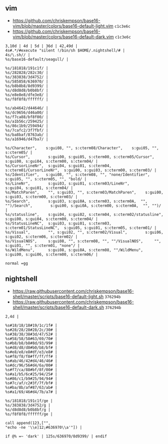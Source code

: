 ## vim

- <https://github.com/chriskempson/base16-vim/blob/master/colors/base16-default-light.vim> `c1c3e6c`
- <https://github.com/chriskempson/base16-vim/blob/master/colors/base16-default-dark.vim> `c1c3e6c`

```
3,10d | 4d | 5d | 36d | 42,49d |
4s#.*/#execute "silent !/bin/sh $HOME/.nightshell/# |
4s/\.sh// |
%s/base16-default/seagull/ |

%s/181818/191c1f/ |
%s/282828/282c30/ |
%s/383838/3d4752/ |
%s/585858/636970/ |
%s/b8b8b8/8d9399/ |
%s/d8d8d8/b0b8bf/ |
%s/e8e8e8/dfe3e8/ |
%s/f8f8f8/ffffff/ |

%s/ab4642/d44646/ |
%s/dc9656/d46a00/ |
%s/f7ca88/bf8f00/ |
%s/a1b56c/259425/ |
%s/86c1b9/259494/ |
%s/7cafc2/3f7fbf/ |
%s/ba8baf/8763ab/ |
%s/a16946/d47ba7/ |

%s/Character",    s:gui08, "", s:cterm08/Character",    s:gui05, "", s:cterm05/ |
%s/Cursor",        s:gui00, s:gui05, s:cterm00, s:cterm05/Cursor",        s:gui00, s:gui04, s:cterm00, s:cterm04/ |
%s/CursorLineNr",  s:gui04, s:gui01, s:cterm04, s:cterm01/CursorLineNr",  s:gui00, s:gui03, s:cterm00, s:cterm03/ |
%s/Identifier",   s:gui08, "", s:cterm08, "", "none/Identifier",   s:gui05, "", s:cterm05, "", "bold/ |
%s/LineNr",        s:gui03, s:gui01, s:cterm03/LineNr",        s:gui04, s:gui01, s:cterm04/ |
%s/MatchParen",    "", s:gui03, "", s:cterm03/MatchParen",    s:gui00, s:gui03, s:cterm00, s:cterm03/ |
%s/Search",        s:gui03, s:gui0A, s:cterm03, s:cterm0A,  "", "")/Search",        s:gui00, s:gui0A, s:cterm00, s:cterm0A,  "", "")/ |
%s/statusline",    s:gui04, s:gui02, s:cterm04, s:cterm02/statusline",    s:gui00, s:gui04, s:cterm00, s:cterm04/ |
%s/StatusLineNC",  s:gui03, s:gui01, s:cterm03, s:cterm01/StatusLineNC",  s:gui05, s:gui01, s:cterm05, s:cterm01/ |
%s/Visual",        "", s:gui02, "", s:cterm02/Visual",        s:gui06, s:gui02, s:cterm06, s:cterm02/ |
%s/VisualNOS",     s:gui08, "", s:cterm08, "", ""/VisualNOS",     "", s:gui01, "", s:cterm01, "none"/ |
%s/WildMenu",      s:gui08, s:gui0A, s:cterm08, ""/WildMenu",      s:gui00, s:gui06, s:cterm00, s:cterm06/ |

normal =gg
```

## nightshell

- <https://raw.githubusercontent.com/chriskempson/base16-shell/master/scripts/base16-default-light.sh> `376294b`
- <https://raw.githubusercontent.com/chriskempson/base16-shell/master/scripts/base16-default-dark.sh> `376294b`

```
2,4d |

%s#18/18/18#19/1c/1f# |
%s#28/28/28#28/2c/30# |
%s#38/38/38#3d/47/52# |
%s#58/58/58#63/69/70# |
%s#b8/b8/b8#8d/93/99# |
%s#d8/d8/d8#b0/b8/bf# |
%s#e8/e8/e8#df/e3/e8# |
%s#f8/f8/f8#ff/ff/ff# |
%s#ab/46/42#d4/46/46# |
%s#dc/96/56#d4/6a/00# |
%s#f7/ca/88#bf/8f/00# |
%s#a1/b5/6c#25/94/25# |
%s#86/c1/b9#25/94/94# |
%s#7c/af/c2#3f/7f/bf# |
%s#ba/8b/af#87/63/ab# |
%s#a1/69/46#d4/7b/a7# |

%s/181818/191c1f/ge |
%s/383838/3d4752/g |
%s/d8d8d8/b0b8bf/g |
%s/f8f8f8/ffffff/ge |

call append(123,["",
"echo -ne '\\e]12;#636970\\a'"]) |

if @% =~ 'dark' | 125s/636970/8d9399/ | endif
```
